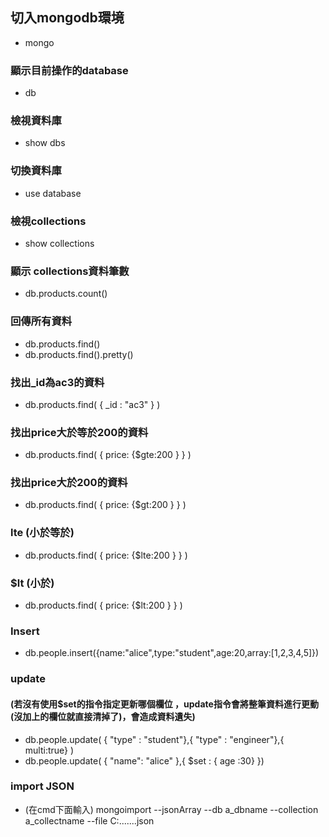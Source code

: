## 切入mongodb環境
- mongo
### 顯示目前操作的database
- db
### 檢視資料庫
- show dbs
### 切換資料庫
- use database
### 檢視collections
- show collections 
### 顯示 collections資料筆數
- db.products.count()
### 回傳所有資料
- db.products.find()
- db.products.find().pretty()
### 找出_id為ac3的資料
- db.products.find( { _id : "ac3" } ) 
### 找出price大於等於200的資料
- db.products.find( { price: {$gte:200 } } )  
### 找出price大於200的資料
- db.products.find( { price: {$gt:200 } } )  
### lte  (小於等於)
- db.products.find( { price: {$lte:200 } } )
### $lt    (小於)
- db.products.find( { price: {$lt:200 } } ) 
### Insert
- db.people.insert({name:"alice",type:"student",age:20,array:[1,2,3,4,5]})
### update 
#### (若沒有使用$set的指令指定更新哪個欄位 ，update指令會將整筆資料進行更動(沒加上的欄位就直接清掉了)，會造成資料遺失)
- db.people.update( { "type" : "student"},{ "type" : "engineer"},{ multi:true} )
- db.people.update( { "name": "alice" },{ $set : { age :30} })
### import JSON
- (在cmd下面輸入) mongoimport --jsonArray --db a_dbname --collection a_collectname --file C:\...\...\.json
